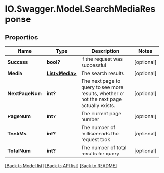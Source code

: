 # IO.Swagger.Model.SearchMediaResponse
## Properties

Name | Type | Description | Notes
------------ | ------------- | ------------- | -------------
**Success** | **bool?** | If the request was successful | [optional] 
**Media** | [**List&lt;Media&gt;**](Media.md) | The search results | [optional] 
**NextPageNum** | **int?** | The next page to query to see more results, whether or not the next page actually exists. | [optional] 
**PageNum** | **int?** | The current page number | [optional] 
**TookMs** | **int?** | The number of milliseconds the request took | [optional] 
**TotalNum** | **int?** | The number of total results for query | [optional] 

[[Back to Model list]](../README.md#documentation-for-models) [[Back to API list]](../README.md#documentation-for-api-endpoints) [[Back to README]](../README.md)

